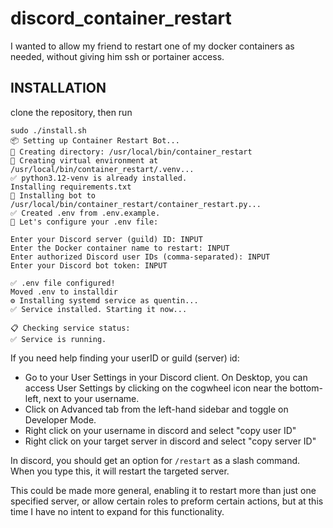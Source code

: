 # discord_container_restart
I wanted to allow my friend to restart one of my docker containers as needed, without giving him ssh or portainer access.

## INSTALLATION
clone the repository, then run
```
sudo ./install.sh
📦 Setting up Container Restart Bot...
📂 Creating directory: /usr/local/bin/container_restart
🐍 Creating virtual environment at /usr/local/bin/container_restart/.venv...
✅ python3.12-venv is already installed.
Installing requirements.txt
📄 Installing bot to /usr/local/bin/container_restart/container_restart.py...
✅ Created .env from .env.example.
🔧 Let's configure your .env file:

Enter your Discord server (guild) ID: INPUT
Enter the Docker container name to restart: INPUT
Enter authorized Discord user IDs (comma-separated): INPUT
Enter your Discord bot token: INPUT

✅ .env file configured!
Moved .env to installdir
⚙️ Installing systemd service as quentin...
✅ Service installed. Starting it now...

📋 Checking service status:
✅ Service is running.
```

If you need help finding your userID or guild (server) id:

* Go to your User Settings in your Discord client. On Desktop, you can access User Settings by clicking on the cogwheel icon near the bottom-left, next to your username.
* Click on Advanced tab from the left-hand sidebar and toggle on Developer Mode.
* Right click on your username in discord and select "copy user ID"
* Right click on your target server in discord and select "copy server ID"

In discord, you should get an option for `/restart` as a slash command.  When you type this, it will restart the targeted server.

This could be made more general, enabling it to restart more than just one specified server, or allow certain roles to preform certain actions, but at this time I have no intent to expand for this functionality.

